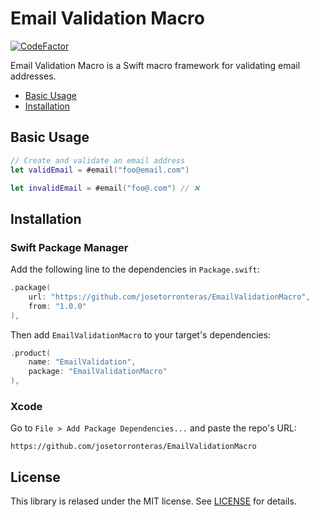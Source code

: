 # Email Validation Macro

[![CodeFactor](https://www.codefactor.io/repository/github/josetorronteras/emailvalidationmacro/badge)](https://www.codefactor.io/repository/github/josetorronteras/emailvalidationmacro)

Email Validation Macro is a Swift macro framework for validating email addresses.


* [Basic Usage](#basic-usage)
* [Installation](#installation)

## Basic Usage

```swift
// Create and validate an email address
let validEmail = #email("foo@email.com")

let invalidEmail = #email("foo@.com") // ❌
```

## Installation

### Swift Package Manager

Add the following line to the dependencies in `Package.swift`:

```swift
.package(
    url: "https://github.com/josetorronteras/EmailValidationMacro",
    from: "1.0.0"
),
```

Then add `EmailValidationMacro` to your target's dependencies:

```swift
.product(
    name: "EmailValidation",
    package: "EmailValidationMacro"
),
```

### Xcode

Go to `File > Add Package Dependencies...` and paste the repo's URL:

```
https://github.com/josetorronteras/EmailValidationMacro
```

## License

This library is relased under the MIT license. See [LICENSE](LICENSE) for details.